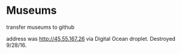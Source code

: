 # Museums
transfer museums to github

address was http://45.55.167.26 via Digital Ocean droplet.  Destroyed 9/28/16.
